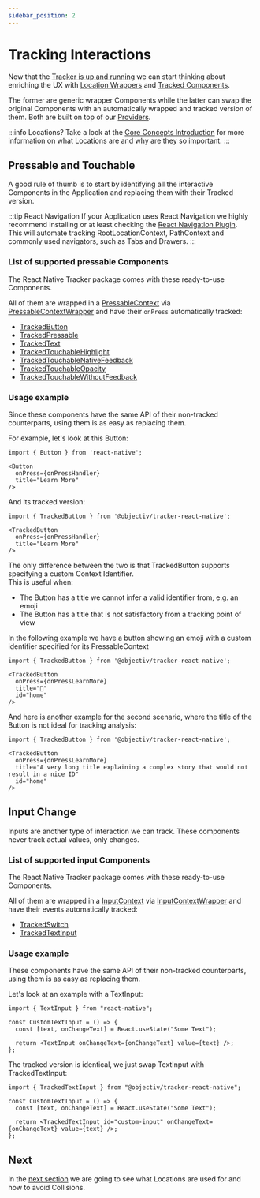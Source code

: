 ```yaml
---
sidebar_position: 2
---
```


# Tracking Interactions

Now that the [Tracker is up and running](/tracking/react-native/how-to-guides/getting-started.md) we can start thinking about enriching the UX with [Location Wrappers](/tracking/react-native/api-reference/locationWrappers/overview.md) and [Tracked Components](/tracking/react-native/api-reference/trackedComponents/overview.md).

The former are generic wrapper Components while the latter can swap the original Components with an automatically wrapped and tracked version of them. Both are built on top of our [Providers](/tracking/react-native/api-reference/providers/overview.md).

:::info Locations?
Take a look at the [Core Concepts Introduction](/tracking/core-concepts) for more information on what Locations are and why are they so important.
:::

## Pressable and Touchable
A good rule of thumb is to start by identifying all the interactive Components in the Application and replacing them with their Tracked version. 

:::tip React Navigation
If your Application uses React Navigation we highly recommend installing or at least checking the [React Navigation Plugin](/tracking/react-native/how-to-guides/getting-started.md#installing-react-navigation).  
This will automate tracking RootLocationContext, PathContext and commonly used navigators, such as Tabs and Drawers.
:::

### List of supported pressable Components
The React Native Tracker package comes with these ready-to-use Components.  

All of them are wrapped in a [PressableContext](/taxonomy/reference/location-contexts/PressableContext.md) via [PressableContextWrapper](/tracking/react-native/api-reference/locationWrappers/PressableContextWrapper.md) and have their `onPress` automatically tracked: 

- [TrackedButton](/tracking/react-native/api-reference/trackedComponents/TrackedButton.md)
- [TrackedPressable](/tracking/react-native/api-reference/trackedComponents/TrackedPressable.md)
- [TrackedText](/tracking/react-native/api-reference/trackedComponents/TrackedText.md)
- [TrackedTouchableHighlight](/tracking/react-native/api-reference/trackedComponents/TrackedTouchableHighlight.md)
- [TrackedTouchableNativeFeedback](/tracking/react-native/api-reference/trackedComponents/TrackedTouchableNativeFeedback.md)
- [TrackedTouchableOpacity](/tracking/react-native/api-reference/trackedComponents/TrackedTouchableOpacity.md)
- [TrackedTouchableWithoutFeedback](/tracking/react-native/api-reference/trackedComponents/TrackedTouchableWithoutFeedback.md)

### Usage example
Since these components have the same API of their non-tracked counterparts, using them is as easy as replacing them.

For example, let's look at this Button:
```tsx 
import { Button } from 'react-native';

<Button
  onPress={onPressHandler}
  title="Learn More"
/>
```

And its tracked version:
```tsx
import { TrackedButton } from '@objectiv/tracker-react-native';

<TrackedButton
  onPress={onPressHandler}
  title="Learn More"
/>
```

The only difference between the two is that TrackedButton supports specifying a custom Context Identifier.  
This is useful when:
- The Button has a title we cannot infer a valid identifier from, e.g. an emoji
- The Button has a title that is not satisfactory from a tracking point of view

In the following example we have a button showing an emoji with a custom identifier specified for its PressableContext 
```tsx
import { TrackedButton } from '@objectiv/tracker-react-native';

<TrackedButton
  onPress={onPressLearnMore}
  title="🏡"
  id="home"
/>
```

And here is another example for the second scenario, where the title of the Button is not ideal for tracking analysis:
```tsx
import { TrackedButton } from '@objectiv/tracker-react-native';

<TrackedButton
  onPress={onPressLearnMore}
  title="A very long title explaining a complex story that would not result in a nice ID"
  id="home"
/>
```

## Input Change
Inputs are another type of interaction we can track. These components never track actual values, only changes. 

### List of supported input Components
The React Native Tracker package comes with these ready-to-use Components.

All of them are wrapped in a [InputContext](/taxonomy/reference/location-contexts/InputContext.md) via [InputContextWrapper](/tracking/react-native/api-reference/locationWrappers/InputContextWrapper.md) and have their events automatically tracked:

- [TrackedSwitch](/tracking/react-native/api-reference/trackedComponents/TrackedSwitch.md)
- [TrackedTextInput](/tracking/react-native/api-reference/trackedComponents/TrackedTextInput.md)

### Usage example
These components have the same API of their non-tracked counterparts, using them is as easy as replacing them.

Let's look at an example with a TextInput:
```tsx
import { TextInput } from "react-native";

const CustomTextInput = () => {
  const [text, onChangeText] = React.useState("Some Text");

  return <TextInput onChangeText={onChangeText} value={text} />;
};
```

The tracked version is identical, we just swap TextInput with TrackedTextInput:
```tsx
import { TrackedTextInput } from "@objectiv/tracker-react-native";

const CustomTextInput = () => {
  const [text, onChangeText] = React.useState("Some Text");

  return <TrackedTextInput id="custom-input" onChangeText={onChangeText} value={text} />;
};
```

## Next
In the [next section](/tracking/react-native/how-to-guides/tracking-locations.md) we are going to see what Locations are used for and how to avoid Collisions.    